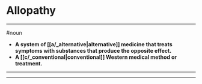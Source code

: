 # Allopathy
---
#noun
- **A system of [[a/_alternative|alternative]] medicine that treats symptoms with substances that produce the opposite effect.**
- **A [[c/_conventional|conventional]] Western medical method or treatment.**
---
---
